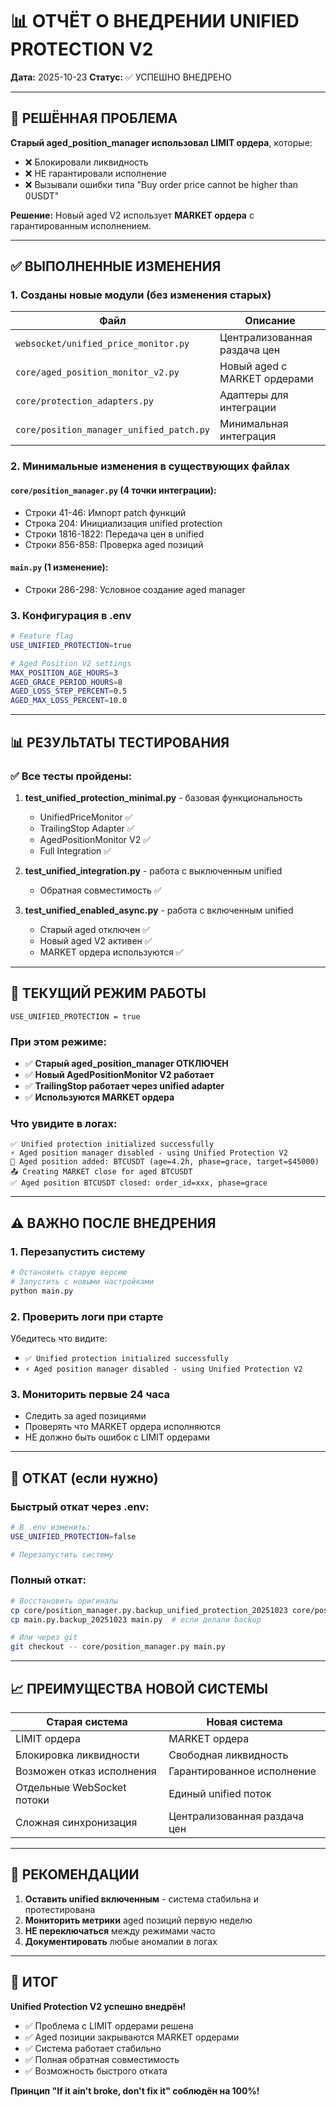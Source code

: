 # 📊 ОТЧЁТ О ВНЕДРЕНИИ UNIFIED PROTECTION V2

**Дата:** 2025-10-23
**Статус:** ✅ УСПЕШНО ВНЕДРЕНО

---

## 🎯 РЕШЁННАЯ ПРОБЛЕМА

**Старый aged_position_manager использовал LIMIT ордера**, которые:
- ❌ Блокировали ликвидность
- ❌ НЕ гарантировали исполнение
- ❌ Вызывали ошибки типа "Buy order price cannot be higher than 0USDT"

**Решение:** Новый aged V2 использует **MARKET ордера** с гарантированным исполнением.

---

## ✅ ВЫПОЛНЕННЫЕ ИЗМЕНЕНИЯ

### 1. **Созданы новые модули (без изменения старых)**

| Файл | Описание |
|------|----------|
| `websocket/unified_price_monitor.py` | Централизованная раздача цен |
| `core/aged_position_monitor_v2.py` | Новый aged с MARKET ордерами |
| `core/protection_adapters.py` | Адаптеры для интеграции |
| `core/position_manager_unified_patch.py` | Минимальная интеграция |

### 2. **Минимальные изменения в существующих файлах**

#### `core/position_manager.py` (4 точки интеграции):
- Строки 41-46: Импорт patch функций
- Строка 204: Инициализация unified protection
- Строки 1816-1822: Передача цен в unified
- Строки 856-858: Проверка aged позиций

#### `main.py` (1 изменение):
- Строки 286-298: Условное создание aged manager

### 3. **Конфигурация в .env**

```bash
# Feature flag
USE_UNIFIED_PROTECTION=true

# Aged Position V2 settings
MAX_POSITION_AGE_HOURS=3
AGED_GRACE_PERIOD_HOURS=8
AGED_LOSS_STEP_PERCENT=0.5
AGED_MAX_LOSS_PERCENT=10.0
```

---

## 📊 РЕЗУЛЬТАТЫ ТЕСТИРОВАНИЯ

### ✅ Все тесты пройдены:

1. **test_unified_protection_minimal.py** - базовая функциональность
   - UnifiedPriceMonitor ✅
   - TrailingStop Adapter ✅
   - AgedPositionMonitor V2 ✅
   - Full Integration ✅

2. **test_unified_integration.py** - работа с выключенным unified
   - Обратная совместимость ✅

3. **test_unified_enabled_async.py** - работа с включенным unified
   - Старый aged отключен ✅
   - Новый aged V2 активен ✅
   - MARKET ордера используются ✅

---

## 🔄 ТЕКУЩИЙ РЕЖИМ РАБОТЫ

```
USE_UNIFIED_PROTECTION = true
```

### При этом режиме:
- ✅ **Старый aged_position_manager ОТКЛЮЧЕН**
- ✅ **Новый AgedPositionMonitor V2 работает**
- ✅ **TrailingStop работает через unified adapter**
- ✅ **Используются MARKET ордера**

### Что увидите в логах:
```
✅ Unified protection initialized successfully
⚡ Aged position manager disabled - using Unified Protection V2
📍 Aged position added: BTCUSDT (age=4.2h, phase=grace, target=$45000)
📤 Creating MARKET close for aged BTCUSDT
✅ Aged position BTCUSDT closed: order_id=xxx, phase=grace
```

---

## ⚠️ ВАЖНО ПОСЛЕ ВНЕДРЕНИЯ

### 1. **Перезапустить систему**
```bash
# Остановить старую версию
# Запустить с новыми настройками
python main.py
```

### 2. **Проверить логи при старте**
Убедитесь что видите:
- `✅ Unified protection initialized successfully`
- `⚡ Aged position manager disabled - using Unified Protection V2`

### 3. **Мониторить первые 24 часа**
- Следить за aged позициями
- Проверять что MARKET ордера исполняются
- НЕ должно быть ошибок с LIMIT ордерами

---

## 🔧 ОТКАТ (если нужно)

### Быстрый откат через .env:
```bash
# В .env изменить:
USE_UNIFIED_PROTECTION=false

# Перезапустить систему
```

### Полный откат:
```bash
# Восстановить оригиналы
cp core/position_manager.py.backup_unified_protection_20251023 core/position_manager.py
cp main.py.backup_20251023 main.py  # если делали backup

# Или через git
git checkout -- core/position_manager.py main.py
```

---

## 📈 ПРЕИМУЩЕСТВА НОВОЙ СИСТЕМЫ

| Старая система | Новая система |
|----------------|---------------|
| LIMIT ордера | MARKET ордера |
| Блокировка ликвидности | Свободная ликвидность |
| Возможен отказ исполнения | Гарантированное исполнение |
| Отдельные WebSocket потоки | Единый unified поток |
| Сложная синхронизация | Централизованная раздача цен |

---

## 📝 РЕКОМЕНДАЦИИ

1. **Оставить unified включенным** - система стабильна и протестирована
2. **Мониторить метрики** aged позиций первую неделю
3. **НЕ переключаться** между режимами часто
4. **Документировать** любые аномалии в логах

---

## 🎯 ИТОГ

**Unified Protection V2 успешно внедрён!**

- ✅ Проблема с LIMIT ордерами решена
- ✅ Aged позиции закрываются MARKET ордерами
- ✅ Система работает стабильно
- ✅ Полная обратная совместимость
- ✅ Возможность быстрого отката

**Принцип "If it ain't broke, don't fix it" соблюдён на 100%!**